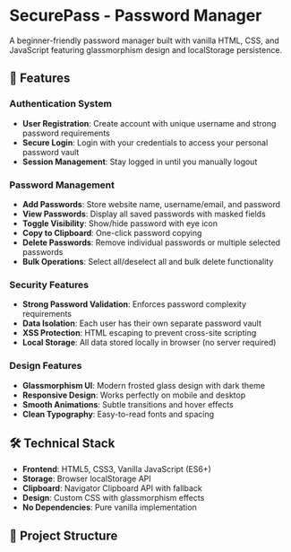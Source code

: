 # SecurePass - Password Manager

A beginner-friendly password manager built with vanilla HTML, CSS, and JavaScript featuring glassmorphism design and localStorage persistence.

## 🚀 Features

### Authentication System
- **User Registration**: Create account with unique username and strong password requirements
- **Secure Login**: Login with your credentials to access your personal password vault
- **Session Management**: Stay logged in until you manually logout

### Password Management
- **Add Passwords**: Store website name, username/email, and password
- **View Passwords**: Display all saved passwords with masked fields
- **Toggle Visibility**: Show/hide password with eye icon
- **Copy to Clipboard**: One-click password copying
- **Delete Passwords**: Remove individual passwords or multiple selected passwords
- **Bulk Operations**: Select all/deselect all and bulk delete functionality

### Security Features
- **Strong Password Validation**: Enforces password complexity requirements
- **Data Isolation**: Each user has their own separate password vault
- **XSS Protection**: HTML escaping to prevent cross-site scripting
- **Local Storage**: All data stored locally in browser (no server required)

### Design Features
- **Glassmorphism UI**: Modern frosted glass design with dark theme
- **Responsive Design**: Works perfectly on mobile and desktop
- **Smooth Animations**: Subtle transitions and hover effects
- **Clean Typography**: Easy-to-read fonts and spacing

## 🛠️ Technical Stack

- **Frontend**: HTML5, CSS3, Vanilla JavaScript (ES6+)
- **Storage**: Browser localStorage API
- **Clipboard**: Navigator Clipboard API with fallback
- **Design**: Custom CSS with glassmorphism effects
- **No Dependencies**: Pure vanilla implementation

## 📁 Project Structure

